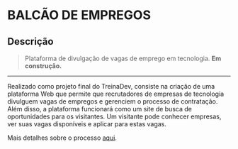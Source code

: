 # BALCÃO DE EMPREGOS

## Descrição

> Plataforma de divulgação de vagas de emprego em tecnologia. **Em construção.** 

---

Realizado como projeto final do TreinaDev, consiste na criação de uma plataforma Web que permite que recrutadores de empresas de tecnologia divulguem vagas de empregos e gerenciem o processo de contratação. Além disso, a plataforma funcionará como um site de busca de
oportunidades para os visitantes. Um visitante pode conhecer empresas, ver suas vagas
disponíveis e aplicar para estas vagas.

Mais detalhes sobre o processo [aqui](https://www.notion.so/Projeto-2-Balc-o-de-Empregos-4dbe791ce3224d80bb1bf56ca07e23a0).




